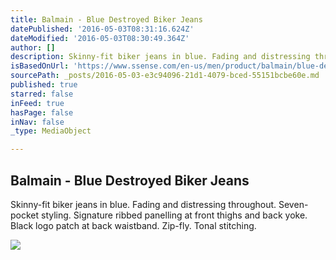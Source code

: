 ```yaml
---
title: Balmain - Blue Destroyed Biker Jeans
datePublished: '2016-05-03T08:31:16.624Z'
dateModified: '2016-05-03T08:30:49.364Z'
author: []
description: Skinny-fit biker jeans in blue. Fading and distressing throughout. Seven-pocket styling. Signature ribbed panelling at front thighs and back yoke. Black logo patch at back waistband. Zip-fly. Tonal stitching.
isBasedOnUrl: 'https://www.ssense.com/en-us/men/product/balmain/blue-destroyed-biker-jeans/1393953?utm_source=2178999&utm_medium=affiliate&utm_campaign=generic&utm_term=10569670'
sourcePath: _posts/2016-05-03-e3c94096-21d1-4079-bced-55151bcbe60e.md
published: true
starred: false
inFeed: true
hasPage: false
inNav: false
_type: MediaObject

---
```

<article style=""><h1>Balmain - Blue Destroyed Biker Jeans</h1><p>Skinny-fit biker jeans in blue. Fading and distressing throughout. Seven-pocket styling. Signature ribbed panelling at front thighs and back yoke. Black logo patch at back waistband. Zip-fly. Tonal stitching.</p><img src="https://res.cloudinary.com/ssenseweb/image/upload/b_white/v467/161251M186012_1.jpg" /></article>